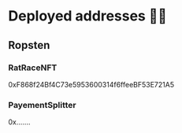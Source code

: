 # Deployed addresses :memo::pencil:

## Ropsten

### RatRaceNFT

0xF868f24Bf4C73e5953600314f6ffeeBF53E721A5

### PayementSplitter

0x.......
